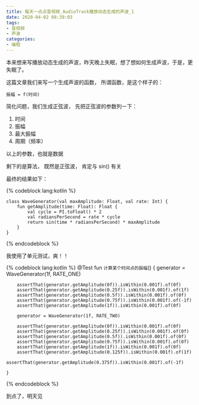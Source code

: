 ```yaml
---
title: 每天一点点音视频_AudioTrack播放动态生成的声波_1
date: 2020-04-02 08:39:03
tags:
- 音视频
- 声波
categories:
- 编程
---
```


本来想来写播放动态生成的声波，昨天晚上失眠，想了想如何生成声波，于是，更失眠了。

这篇文章我们来写一个生成声波的函数， 所谓函数，是这个样子的：

    振幅 = f(时间)

简化问题，我们生成正弦波， 先把正弦波的参数列一下：

1. 时间
2. 振幅
3. 最大振幅
4. 周期（频率）

以上的参数，也就是数据

剩下的是算法， 既然是正弦波， 肯定与 sin() 有关

最终的结果如下：

{% codeblock lang:kotlin %}

    class WaveGenerator(val maxAmplitude: Float, val rate: Int) {
        fun getAmplitude(time: Float): Float {
            val cycle = PI.toFloat() * 2
            val radiansPerSecond = rate * cycle
            return sin(time * radiansPerSecond) * maxAmplitude
        }
    }
{% endcodeblock %}

我使用了单元测试，爽！！

{% codeblock lang:kotlin %}
    @Test
    fun `计算某个时间点的振幅`() {
        generator = WaveGenerator(1f, RATE_ONE)

        assertThat(generator.getAmplitude(0f)).isWithin(0.001f).of(0f)
        assertThat(generator.getAmplitude(0.25f)).isWithin(0.001f).of(1f)
        assertThat(generator.getAmplitude(0.5f)).isWithin(0.001f).of(0f)
        assertThat(generator.getAmplitude(0.75f)).isWithin(0.001f).of(-1f)
        assertThat(generator.getAmplitude(1f)).isWithin(0.001f).of(0f)

        generator = WaveGenerator(1f, RATE_TWO)

        assertThat(generator.getAmplitude(0f)).isWithin(0.001f).of(0f)
        assertThat(generator.getAmplitude(0.25f)).isWithin(0.001f).of(0f)
        assertThat(generator.getAmplitude(0.5f)).isWithin(0.001f).of(0f)
        assertThat(generator.getAmplitude(0.75f)).isWithin(0.001f).of(0f)
        assertThat(generator.getAmplitude(1f)).isWithin(0.001f).of(0f)
        assertThat(generator.getAmplitude(0.125f)).isWithin(0.001f).of(1f)
        assertThat(generator.getAmplitude(0.375f)).isWithin(0.001f).of(-1f)

    }
{% endcodeblock %}

到点了，明天见
